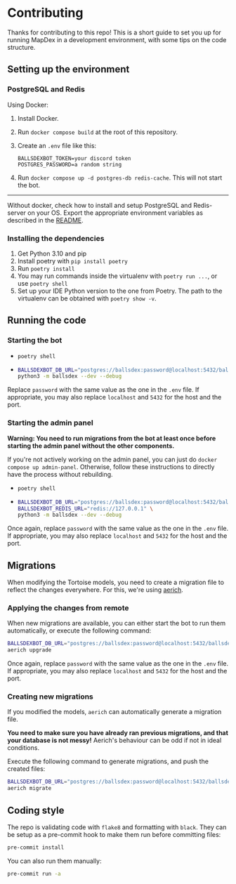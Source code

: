 # Contributing

Thanks for contributing to this repo! This is a short guide to set you up for running MapDex in
a development environment, with some tips on the code structure.

## Setting up the environment

### PostgreSQL and Redis

Using Docker:

1. Install Docker.
2. Run `docker compose build` at the root of this repository.
3. Create an `.env` file like this:

   ```env
   BALLSDEXBOT_TOKEN=your discord token
   POSTGRES_PASSWORD=a random string
   ```

4. Run `docker compose up -d postgres-db redis-cache`. This will not start the bot.

----

Without docker, check how to install and setup PostgreSQL and Redis-server on your OS.
Export the appropriate environment variables as described in the
[README](README.md#without-docker).

### Installing the dependencies

1. Get Python 3.10 and pip
2. Install poetry with `pip install poetry`
3. Run `poetry install`
4. You may run commands inside the virtualenv with `poetry run ...`, or use `poetry shell`
5. Set up your IDE Python version to the one from Poetry. The path to the virtualenv can
   be obtained with `poetry show -v`.

## Running the code

### Starting the bot

- `poetry shell`
- ```bash
  BALLSDEXBOT_DB_URL="postgres://ballsdex:password@localhost:5432/ballsdex" \
  python3 -m ballsdex --dev --debug
  ```

Replace `password` with the same value as the one in the `.env` file.
If appropriate, you may also replace `localhost` and `5432` for the host and the port.

### Starting the admin panel

**Warning: You need to run migrations from the bot at least once before starting the admin
panel without the other components.**

If you're not actively working on the admin panel, you can just do `docker compose up admin-panel`.
Otherwise, follow these instructions to directly have the process without rebuilding.

- `poetry shell`
- ```bash
  BALLSDEXBOT_DB_URL="postgres://ballsdex:password@localhost:5432/ballsdex" \
  BALLSDEXBOT_REDIS_URL="redis://127.0.0.1" \
  python3 -m ballsdex --dev --debug
  ```

Once again, replace `password` with the same value as the one in the `.env` file.
If appropriate, you may also replace `localhost` and `5432` for the host and the port.

## Migrations

When modifying the Tortoise models, you need to create a migration file to reflect the changes
everywhere. For this, we're using [aerich](https://github.com/tortoise/aerich).

### Applying the changes from remote

When new migrations are available, you can either start the bot to run them automatically, or
execute the following command:

```sh
BALLSDEXBOT_DB_URL="postgres://ballsdex:password@localhost:5432/ballsdex" \
aerich upgrade
```

Once again, replace `password` with the same value as the one in the `.env` file.
If appropriate, you may also replace `localhost` and `5432` for the host and the port.

### Creating new migrations

If you modified the models, `aerich` can automatically generate a migration file.

**You need to make sure you have already ran previous migrations, and that your database
is not messy!** Aerich's behaviour can be odd if not in ideal conditions.

Execute the following command to generate migrations, and push the created files:

```sh
BALLSDEXBOT_DB_URL="postgres://ballsdex:password@localhost:5432/ballsdex" \
aerich migrate
```

## Coding style

The repo is validating code with `flake8` and formatting with `black`. They can be setup as a
pre-commit hook to make them run before committing files:

```sh
pre-commit install
```

You can also run them manually:

```sh
pre-commit run -a
```
